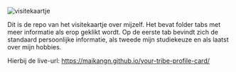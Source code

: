 
![visitekaartje](https://user-images.githubusercontent.com/112856292/190244382-f28622c0-9638-4209-9a54-84cc1836d39e.png)

Dit is de repo van het visitekaartje over mijzelf. Het bevat folder tabs met meer informatie als erop geklikt wordt.
Op de eerste tab bevindt zich de standaard persoonlijke informatie, als tweede mijn studiekeuze en als laatst over mijn hobbies.

Hierbij de live-url: https://maikangn.github.io/your-tribe-profile-card/


